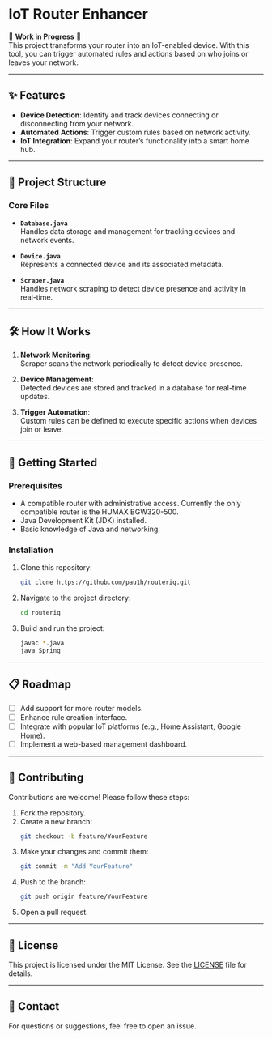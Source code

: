 
# IoT Router Enhancer

🚧 **Work in Progress** 🚧  
This project transforms your router into an IoT-enabled device. With this tool, you can trigger automated rules and actions based on who joins or leaves your network.

---

## ✨ Features

- **Device Detection**: Identify and track devices connecting or disconnecting from your network.
- **Automated Actions**: Trigger custom rules based on network activity.
- **IoT Integration**: Expand your router’s functionality into a smart home hub.

---

## 📂 Project Structure

### Core Files

- **`Database.java`**  
  Handles data storage and management for tracking devices and network events.

- **`Device.java`**  
  Represents a connected device and its associated metadata.

- **`Scraper.java`**  
  Handles network scraping to detect device presence and activity in real-time.


---

## 🛠️ How It Works

1. **Network Monitoring**:  
   Scraper scans the network periodically to detect device presence.  

2. **Device Management**:  
   Detected devices are stored and tracked in a database for real-time updates.

3. **Trigger Automation**:  
   Custom rules can be defined to execute specific actions when devices join or leave.

---

## 🚀 Getting Started

### Prerequisites

- A compatible router with administrative access. Currently the only compatible router is the HUMAX BGW320-500.
- Java Development Kit (JDK) installed.
- Basic knowledge of Java and networking.

### Installation

1. Clone this repository:  
   ```bash
   git clone https://github.com/pau1h/routeriq.git 
   ```
2. Navigate to the project directory:  
   ```bash
   cd routeriq
   ```
3. Build and run the project:  
   ```bash
   javac *.java
   java Spring
   ```

---

## 📋 Roadmap

- [ ] Add support for more router models.
- [ ] Enhance rule creation interface.
- [ ] Integrate with popular IoT platforms (e.g., Home Assistant, Google Home).
- [ ] Implement a web-based management dashboard.

---

## 🤝 Contributing

Contributions are welcome! Please follow these steps:

1. Fork the repository.
2. Create a new branch:  
   ```bash
   git checkout -b feature/YourFeature
   ```
3. Make your changes and commit them:  
   ```bash
   git commit -m "Add YourFeature"
   ```
4. Push to the branch:  
   ```bash
   git push origin feature/YourFeature
   ```
5. Open a pull request.

---

## 📝 License

This project is licensed under the MIT License. See the [LICENSE](LICENSE) file for details.

---

## 📧 Contact

For questions or suggestions, feel free to open an issue. 
